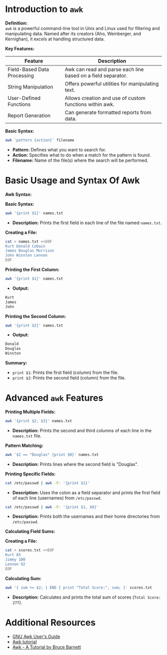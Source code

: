 # Introduction to `awk`

**Definition:**  
`awk` is a powerful command-line tool in Unix and Linux used for filtering and manipulating data. Named after its creators (Aho, Weinberger, and Kernighan), it excels at handling structured data.

**Key Features:**

| Feature                    | Description |
|----------------------------|-------------|
| Field-Based Data Processing | Awk can read and parse each line based on a field separator. |
| String Manipulation        | Offers powerful utilities for manipulating text. |
| User-Defined Functions     | Allows creation and use of custom functions within awk. |
| Report Generation          | Can generate formatted reports from data. |

**Basic Syntax:**
```sh
awk 'pattern {action}' filename
```
- **Pattern:** Defines what you want to search for.
- **Action:** Specifies what to do when a match for the pattern is found.
- **Filename:** Name of the file(s) where the search will be performed.

# Basic Usage and Syntax Of Awk

**Awk Syntax:**

**Basic Syntax:**
```sh
awk '{print $1}' names.txt
```
- **Description:** Prints the first field in each line of the file named `names.txt`.

**Creating a File:**
```sh
cat > names.txt <<EOF
Kurt Donald Cobain
James Douglas Morrison
John Winston Lennon
EOF
```

**Printing the First Column:**
```sh
awk '{print $1}' names.txt
```
- **Output:**
```sh
Kurt
James
John
```

**Printing the Second Column:**
```sh
awk '{print $2}' names.txt
```
- **Output:**
```sh
Donald
Douglas
Winston
```

**Summary:**
- `print $1`: Prints the first field (column) from the file.
- `print $2`: Prints the second field (column) from the file.

# Advanced `awk` Features

**Printing Multiple Fields:**
```sh
awk '{print $2, $3}' names.txt
```
- **Description:** Prints the second and third columns of each line in the `names.txt` file.

**Pattern Matching:**
```sh
awk '$2 == "Douglas" {print $0}' names.txt
```
- **Description:** Prints lines where the second field is "Douglas".

**Printing Specific Fields:**
```sh
cat /etc/passwd | awk -F: '{print $1}'
```
- **Description:** Uses the colon as a field separator and prints the first field of each line (usernames) from `/etc/passwd`.

```sh
cat /etc/passwd | awk -F: '{print $1, $6}'
```
- **Description:** Prints both the usernames and their home directories from `/etc/passwd`.

**Calculating Field Sums:**

**Creating a File:**
```sh
cat > scores.txt <<EOF
Kurt 85
Jimmy 100
Lennon 92
EOF
```

**Calculating Sum:**
```sh
awk '{ sum += $2; } END { print "Total Score:", sum; }' scores.txt
```
- **Description:** Calculates and prints the total sum of scores (`Total Score: 277`).

# Additional Resources

- [GNU Awk User's Guide](https://www.gnu.org/software/gawk/manual/gawk.html)
- [Awk tutorial](https://www.tutorialspoint.com/awk/index.htm)
- [Awk - A Tutorial by Bruce Barnett](https://www.grymoire.com/Unix/Awk.html)